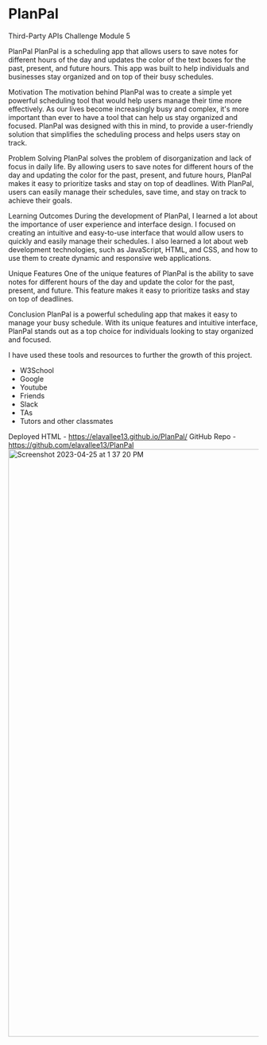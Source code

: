 # PlanPal
Third-Party APIs Challenge Module 5

PlanPal
PlanPal is a scheduling app that allows users to save notes for different hours of the day and updates the color of the text boxes for the past, present, and future hours. This app was built to help individuals and businesses stay organized and on top of their busy schedules.

Motivation
The motivation behind PlanPal was to create a simple yet powerful scheduling tool that would help users manage their time more effectively. As our lives become increasingly busy and complex, it's more important than ever to have a tool that can help us stay organized and focused. PlanPal was designed with this in mind, to provide a user-friendly solution that simplifies the scheduling process and helps users stay on track.

Problem Solving
PlanPal solves the problem of disorganization and lack of focus in daily life. By allowing users to save notes for different hours of the day and updating the color for the past, present, and future hours, PlanPal makes it easy to prioritize tasks and stay on top of deadlines. With PlanPal, users can easily manage their schedules, save time, and stay on track to achieve their goals.

Learning Outcomes
During the development of PlanPal, I learned a lot about the importance of user experience and interface design. I focused on creating an intuitive and easy-to-use interface that would allow users to quickly and easily manage their schedules. I also learned a lot about web development technologies, such as JavaScript, HTML, and CSS, and how to use them to create dynamic and responsive web applications.

Unique Features
One of the unique features of PlanPal is the ability to save notes for different hours of the day and update the color for the past, present, and future. This feature makes it easy to prioritize tasks and stay on top of deadlines.

Conclusion
PlanPal is a powerful scheduling app that makes it easy to manage your busy schedule. With its unique features and intuitive interface, PlanPal stands out as a top choice for individuals looking to stay organized and focused.

I have used these tools and resources to further the growth of this project.
 - W3School
 - Google
 - Youtube
 - Friends
 - Slack
 - TAs
 - Tutors and other classmates



Deployed HTML - https://elavallee13.github.io/PlanPal/
GitHub Repo - https://github.com/elavallee13/PlanPal<img width="1182" alt="Screenshot 2023-04-25 at 1 37 20 PM" src="https://user-images.githubusercontent.com/126723001/234370868-ff5f00fa-d8db-4fa1-b857-8c3e115fc800.png">
